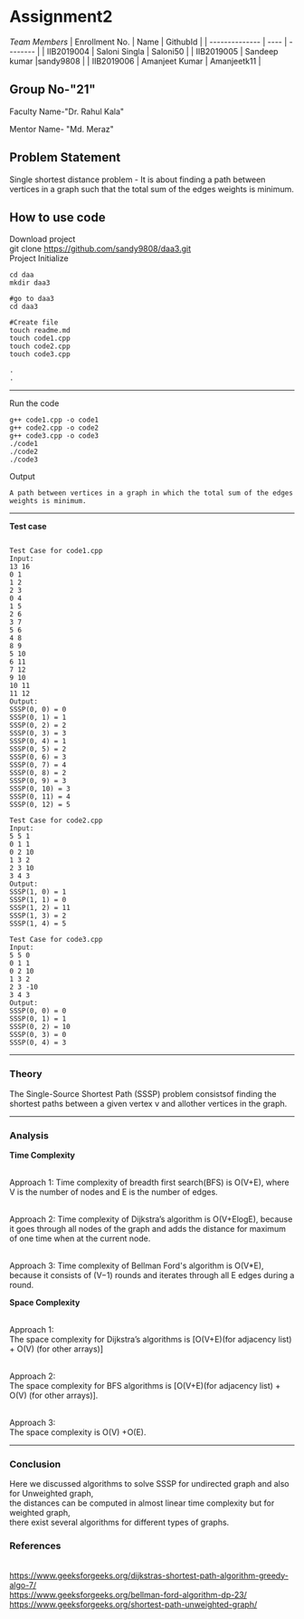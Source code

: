 # Assignment2
*Team Members*
|   Enrollment No.  |   Name   | GithubId |
|   --------------  |   ----   | -------- |
|    IIB2019004  |   Saloni Singla | Saloni50 |
|    IIB2019005  |   Sandeep kumar |sandy9808 |
|    IIB2019006  |   Amanjeet Kumar | Amanjeetk11 |




## Group No-"21"

Faculty Name-"Dr. Rahul Kala"

Mentor Name- "Md. Meraz"



## Problem Statement
Single shortest distance problem - 
It is about finding a path between vertices in a graph such that the total sum of the edges weights is minimum. 


## How to use code
Download project
<br />
git clone https://github.com/sandy9808/daa3.git
<br />
Project Initialize 
```
cd daa
mkdir daa3

#go to daa3
cd daa3

#Create file
touch readme.md
touch code1.cpp
touch code2.cpp
touch code3.cpp

.
.
```
---

Run the code
```
g++ code1.cpp -o code1
g++ code2.cpp -o code2
g++ code3.cpp -o code3
./code1
./code2
./code3
```
Output
```
A path between vertices in a graph in which the total sum of the edges weights is minimum. 

```
---

**Test case**

```

Test Case for code1.cpp
Input:
13 16
0 1
1 2
2 3
0 4 
1 5
2 6
3 7
5 6
4 8
8 9
5 10
6 11
7 12
9 10 
10 11
11 12
Output:
SSSP(0, 0) = 0
SSSP(0, 1) = 1
SSSP(0, 2) = 2
SSSP(0, 3) = 3
SSSP(0, 4) = 1
SSSP(0, 5) = 2
SSSP(0, 6) = 3
SSSP(0, 7) = 4
SSSP(0, 8) = 2
SSSP(0, 9) = 3
SSSP(0, 10) = 3
SSSP(0, 11) = 4
SSSP(0, 12) = 5

Test Case for code2.cpp
Input:
5 5 1
0 1 1
0 2 10
1 3 2
2 3 10
3 4 3
Output:
SSSP(1, 0) = 1
SSSP(1, 1) = 0
SSSP(1, 2) = 11
SSSP(1, 3) = 2
SSSP(1, 4) = 5

Test Case for code3.cpp
Input:
5 5 0
0 1 1
0 2 10
1 3 2
2 3 -10
3 4 3
Output:
SSSP(0, 0) = 0
SSSP(0, 1) = 1
SSSP(0, 2) = 10
SSSP(0, 3) = 0
SSSP(0, 4) = 3
```
---

### Theory
The  Single-Source  Shortest  Path  (SSSP)  problem  consistsof finding the shortest paths between a given vertex v and allother vertices in the graph.

---

### Analysis

**Time Complexity**

<br />Approach 1:
Time  complexity  of  breadth  first  search(BFS) is O(V+E),  where V is  the  number  of  nodes  and E is  the number of edges.

<br />Approach 2:
Time  complexity  of  Dijkstra’s  algorithm  is O(V+ElogE), because it goes through all nodes of  the  graph  and adds the distance for maximum of one time when at the current node.

<br />Approach 3:
Time  complexity  of  Bellman Ford's algorithm  is O(V*E),  because  it consists  of (V−1) rounds  and iterates through all E edges during a round.




**Space Complexity**

<br />Approach 1:
<br />The  space  complexity  for Dijkstra’s algorithms  is [O(V+E)(for  adjacency  list)  + O(V) (for  other  arrays)]

<br />Approach 2:
<br />The  space  complexity  for  BFS algorithms  is [O(V+E)(for  adjacency  list)  + O(V) (for  other  arrays)].

<br />Approach 3:
<br />The space complexity is O(V) +O(E).



---

### Conclusion

Here we discussed algorithms to solve SSSP for undirected graph and also for Unweighted graph, <br />the distances can be computed in almost linear time complexity but for weighted graph, <br />there exist several algorithms for different types of graphs.

### References
<br />https://www.geeksforgeeks.org/dijkstras-shortest-path-algorithm-greedy-algo-7/
<br />https://www.geeksforgeeks.org/bellman-ford-algorithm-dp-23/
<br />https://www.geeksforgeeks.org/shortest-path-unweighted-graph/

